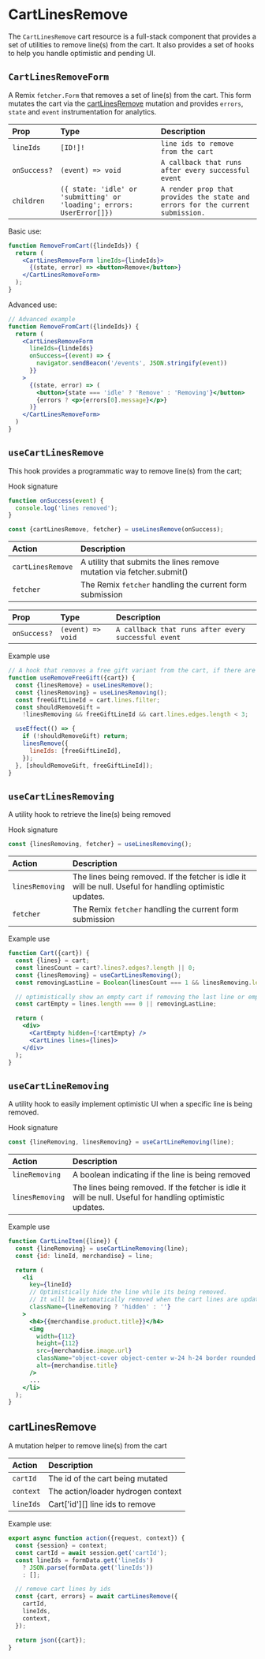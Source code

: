 # CartLinesRemove

The `CartLinesRemove` cart resource is a full-stack component that provides a set of utilities to remove line(s) from the cart. It also provides a set of hooks to help you handle optimistic and pending UI.

## `CartLinesRemoveForm`

A Remix `fetcher.Form` that removes a set of line(s) from the cart. This form mutates the cart via the [cartLinesRemove](https://shopify.dev/api/storefront/2022-10/mutations/cartLinesRemove) mutation and provides
`errors`, `state` and `event` instrumentation for analytics.

| Prop         | Type                                                                   | Description                                                                    |
| :----------- | :--------------------------------------------------------------------- | :----------------------------------------------------------------------------- |
| `lineIds`    | `[ID!]!`                                                               | `line ids to remove from the cart`                                             |
| `onSuccess?` | `(event) => void`                                                      | `A callback that runs after every successful event`                            |
| `children`   | `({ state: 'idle' or 'submitting' or 'loading'; errors: UserError[]})` | `A render prop that provides the state and errors for the current submission.` |

Basic use:

```jsx
function RemoveFromCart({lindeIds}) {
  return (
    <CartLinesRemoveForm lineIds={lindeIds}>
      {(state, error) => <button>Remove</button>}
    </CartLinesRemoveForm>
  );
}
```

Advanced use:

```jsx
// Advanced example
function RemoveFromCart({lindeIds}) {
  return (
    <CartLinesRemoveForm
      lineIds={lindeIds}
      onSuccess={(event) => {
        navigator.sendBeacon('/events', JSON.stringify(event))
      }}
    >
      {(state, error) => (
        <button>{state === 'idle' ? 'Remove' : 'Removing'}</button>
        {errors ? <p>{errors[0].message}</p>}
      )}
    </CartLinesRemoveForm>
  )
}
```

## `useCartLinesRemove`

This hook provides a programmatic way to remove line(s) from the cart;

Hook signature

```jsx
function onSuccess(event) {
  console.log('lines removed');
}

const {cartLinesRemove, fetcher} = useLinesRemove(onSuccess);
```

| Action            | Description                                                           |
| :---------------- | :-------------------------------------------------------------------- |
| `cartLinesRemove` | A utility that submits the lines remove mutation via fetcher.submit() |
| `fetcher`         | The Remix `fetcher` handling the current form submission              |

| Prop         | Type              | Description                                         |
| :----------- | :---------------- | :-------------------------------------------------- |
| `onSuccess?` | `(event) => void` | `A callback that runs after every successful event` |

Example use

```jsx
// A hook that removes a free gift variant from the cart, if there are less than 3 items in the cart
function useRemoveFreeGift({cart}) {
  const {linesRemove} = useLinesRemove();
  const {linesRemoving} = useLinesRemoving();
  const freeGiftLineId = cart.lines.filter;
  const shouldRemoveGift =
    !linesRemoving && freeGiftLineId && cart.lines.edges.length < 3;

  useEffect(() => {
    if (!shouldRemoveGift) return;
    linesRemove({
      lineIds: [freeGiftLineId],
    });
  }, [shouldRemoveGift, freeGiftLineId]);
}
```

## `useCartLinesRemoving`

A utility hook to retrieve the line(s) being removed

Hook signature

```jsx
const {linesRemoving, fetcher} = useLinesRemoving();
```

| Action          | Description                                                                                              |
| :-------------- | :------------------------------------------------------------------------------------------------------- |
| `linesRemoving` | The lines being removed. If the fetcher is idle it will be null. Useful for handling optimistic updates. |
| `fetcher`       | The Remix `fetcher` handling the current form submission                                                 |

Example use

```jsx
function Cart({cart}) {
  const {lines} = cart;
  const linesCount = cart?.lines?.edges?.length || 0;
  const {linesRemoving} = useCartLinesRemoving();
  const removingLastLine = Boolean(linesCount === 1 && linesRemoving.length);

  // optimistically show an empty cart if removing the last line or empty
  const cartEmpty = lines.length === 0 || removingLastLine;

  return (
    <div>
      <CartEmpty hidden={!cartEmpty} />
      <CartLines lines={lines}>
    </div>
  );
}
```

## `useCartLineRemoving`

A utility hook to easily implement optimistic UI when a specific line is being removed.

Hook signature

```jsx
const {lineRemoving, linesRemoving} = useCartLineRemoving(line);
```

| Action          | Description                                                                                              |
| :-------------- | :------------------------------------------------------------------------------------------------------- |
| `lineRemoving`  | A boolean indicating if the line is being removed                                                        |
| `linesRemoving` | The lines being removed. If the fetcher is idle it will be null. Useful for handling optimistic updates. |

Example use

```jsx
function CartLineItem({line}) {
  const {lineRemoving} = useCartLineRemoving(line);
  const {id: lineId, merchandise} = line;

  return (
    <li
      key={lineId}
      // Optimistically hide the line while its being removed.
      // It will be automatically removed when the cart lines are updated
      className={lineRemoving ? 'hidden' : ''}
    >
      <h4>{{merchandise.product.title}}</h4>
      <img
        width={112}
        height={112}
        src={merchandise.image.url}
        className="object-cover object-center w-24 h-24 border rounded md:w-28 md:h-28"
        alt={merchandise.title}
      />
      ...
    </li>
  );
}
```

## cartLinesRemove

A mutation helper to remove line(s) from the cart

| Action    | Description                        |
| :-------- | :--------------------------------- |
| `cartId`  | The id of the cart being mutated   |
| `context` | The action/loader hydrogen context |
| `lineIds` | Cart['id'][] line ids to remove    |

Example use:

```jsx
export async function action({request, context}) {
  const {session} = context;
  const cartId = await session.get('cartId');
  const lineIds = formData.get('lineIds')
    ? JSON.parse(formData.get('lineIds'))
    : [];

  // remove cart lines by ids
  const {cart, errors} = await cartLinesRemove({
    cartId,
    lineIds,
    context,
  });

  return json({cart});
}
```

